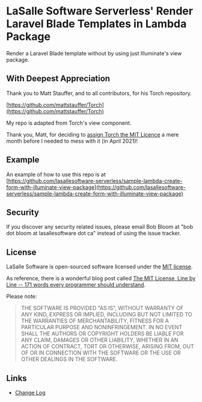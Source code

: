 # LaSalle Software Serverless' Render Laravel Blade Templates in Lambda Package

Render a Laravel Blade template without by using just Illuminate's view package. 

## With Deepest Appreciation

Thank you to Matt Stauffer, and to all contributors, for his Torch repository. 

[https://github.com/mattstauffer/Torch](https://github.com/mattstauffer/Torch)

My repo is adapted from Torch's view component. 

Thank you, Matt, for deciding to [assign Torch the MIT Licence](https://github.com/mattstauffer/Torch/commit/7ec886ad0505cab1d4d5bfdbce1988c4525d818f) a mere month before I needed to mess with it (in April 2021)!

## Example

An example of how to use this repo is at [https://github.com/lasallesoftware-serverless/sample-lambda-create-form-with-illuminate-view-package](https://github.com/lasallesoftware-serverless/sample-lambda-create-form-with-illuminate-view-package)


## Security

If you discover any security related issues, please email Bob Bloom at "bob dot bloom at lasallesoftware dot ca" instead of using the issue tracker.

## License

LaSalle Software is open-sourced software licensed under the [MIT license](https://opensource.org/licenses/MIT).

As reference, there is a wonderful blog post called [The MIT License, Line by Line -- 171 words every programmer should understand](https://writing.kemitchell.com/2016/09/21/MIT-License-Line-by-Line.html).

Please note:
>THE SOFTWARE IS PROVIDED "AS IS", WITHOUT WARRANTY OF ANY KIND, EXPRESS OR IMPLIED, INCLUDING BUT NOT LIMITED TO THE WARRANTIES OF MERCHANTABILITY, FITNESS FOR A PARTICULAR PURPOSE AND NONINFRINGEMENT. IN NO EVENT SHALL THE AUTHORS OR COPYRIGHT HOLDERS BE LIABLE FOR ANY CLAIM, DAMAGES OR OTHER LIABILITY, WHETHER IN AN ACTION OF CONTRACT, TORT OR OTHERWISE, ARISING FROM, OUT OF OR IN CONNECTION WITH THE SOFTWARE OR THE USE OR OTHER DEALINGS IN THE SOFTWARE.

## Links

- [Change Log](CHANGELOG.md)